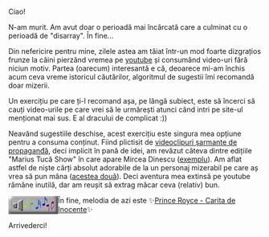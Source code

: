 Ciao!


N-am murit. Am avut doar o perioadă mai încărcată care a culminat cu o perioadă de "disarray". În fine...

Din nefericire pentru mine, zilele astea am tăiat într-un mod foarte dizgrațios frunze la câini pierzând vremea pe <a href="https://i.kym-cdn.com/photos/images/newsfeed/001/399/667/664.jpg">youtube</a> și consumând video-uri fără niciun motiv. Partea (oarecum) interesantă e că, deoarece mi-am închis acum ceva vreme istoricul căutărilor, algoritmul de sugestii îmi recomandă doar mizerii.

Un exercițiu pe care ți-l recomand așa, pe lângă subiect, este să încerci să cauți video-urile pe care vrei să le urmărești atunci când intri pe site-ul menționat mai sus. E al dracului de complicat :))

Neavând sugestiile deschise, acest exercițiu este singura mea opțiune pentru a consuma conținut. Fiind plictisit de <a href="https://www.youtube.com/watch?v=izPPAE2Fomg">videoclipuri șarmante de propaganđă</a>, deci implicit în pană de idei, am revăzut câteva dintre edițiile "Marius Tucă Show" în care apare Mircea Dinescu (<a href="https://www.youtube.com/watch?v=rEUuguzK_i8">exemplu</a>).
Am aflat astfel de niște cărți absolut adorabile de la un personaj mizerabil pe care aș vrea să pun mâna (<a href="https://imagini.printrecarti.ro/images/products/originals/296/ioan-stoica-caritas-2-volume_296474.jpg">acestea două</a>). Deci aventura mea extinsă pe youtube rămâne inutilă, dar am reușit să extrag măcar ceva (relativ) bun.

În fine, melodia de azi este <img src="images/music.gif" align="left"> ✨<a href="https://www.youtube.com/watch?v=Ys589P0vLU4">Prince Royce - Carita de Inocente</a>✨


Arrivederci!
